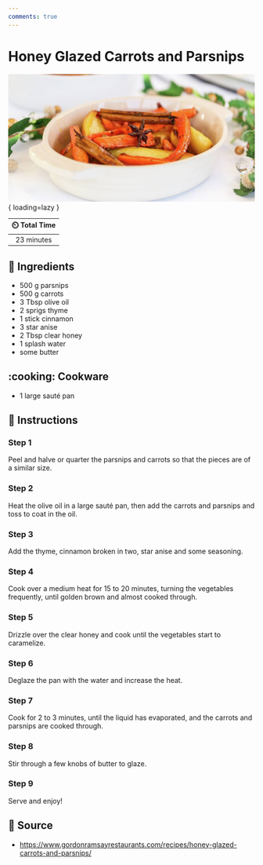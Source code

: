 ```yaml
---
comments: true
---
```

# Honey Glazed Carrots and Parsnips

![Honey Glazed Carrots and Parsnips](../assets/images/honey-glazed-carrots-and-parsnips.jpg){ loading=lazy }

| :timer_clock: Total Time |
|:-----------------------: |
| 23 minutes |

## :salt: Ingredients

- 500 g parsnips
- 500 g carrots
- 3 Tbsp olive oil
- 2 sprigs thyme
- 1 stick cinnamon
- 3 star anise
- 2 Tbsp clear honey
- 1 splash water
- some butter

## :cooking: Cookware

- 1 large sauté pan

## :pencil: Instructions

### Step 1

Peel and halve or quarter the parsnips and carrots so that the pieces are of a similar size.

### Step 2

Heat the olive oil in a large sauté pan, then add the carrots and parsnips and toss to coat in the oil.

### Step 3

Add the thyme, cinnamon broken in two, star anise and some seasoning.

### Step 4

Cook over a medium heat for 15 to 20 minutes, turning the vegetables frequently, until golden brown and almost cooked
through.

### Step 5

Drizzle over the clear honey and cook until the vegetables start to caramelize.

### Step 6

Deglaze the pan with the water and increase the heat.

### Step 7

Cook for 2 to 3 minutes, until the liquid has evaporated, and the carrots and parsnips are cooked through.

### Step 8

Stir through a few knobs of butter to glaze.

### Step 9

Serve and enjoy!

## :link: Source

- <https://www.gordonramsayrestaurants.com/recipes/honey-glazed-carrots-and-parsnips/>
